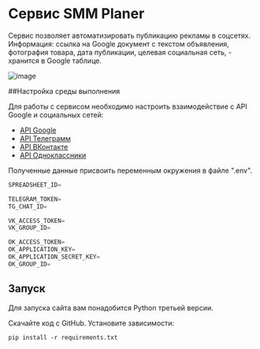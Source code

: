 # Сервис SMM Planer

Сервис  позволяет автоматизировать публикацию рекламы в соцсетях. Информация: ссылка на Google
документ с текстом объявления, фотография товара, дата публикации, целевая социальная сеть, - 
хранится в Google таблице.

![image](https://user-images.githubusercontent.com/76903715/226282870-012c9b6b-22d3-46cb-a3c9-1084eb179f0c.png)


##Настройка среды выполнения

Для работы с сервисом необходимо настроить взаимодействие с API Google и социальных сетей:

- [API Google](https://developers.google.com/sheets?hl=ru)
- [API Телеграмм](https://habr.com/ru/post/543676/)
- [API ВКонтакте](https://dev.vk.com/api/callback/getting-started)
- [API Одноклассники](https://apiok.ru/)

Полученные данные присвоить переменным окружения в файле ".env".

```python
SPREADSHEET_ID=

TELEGRAM_TOKEN=
TG_CHAT_ID=

VK_ACCESS_TOKEN=
VK_GROUP_ID=

OK_ACCESS_TOKEN=
OK_APPLICATION_KEY=
OK_APPLICATION_SECRET_KEY=
OK_GROUP_ID=
```

## Запуск

Для запуска сайта вам понадобится Python третьей версии.

Скачайте код с GitHub. Установите зависимости:

`pip install -r requirements.txt`
